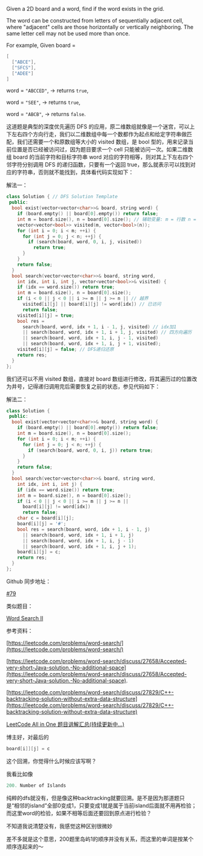 Given a 2D board and a word, find if the word exists in the grid.

The word can be constructed from letters of sequentially adjacent cell, where "adjacent" cells are those horizontally or vertically neighboring. The same letter cell may not be used more than once.

For example, Given board =

```cpp
[
  ["ABCE"],
  ["SFCS"],
  ["ADEE"]
]
```

word = `"ABCCED"`, -> returns `true`,

word = `"SEE"`, -> returns `true`,

word = `"ABCB"`, -> returns `false`.

这道题是典型的深度优先遍历 DFS 的应用，原二维数组就像是一个迷宫，可以上下左右四个方向行走，我们以二维数组中每一个数都作为起点和给定字符串做匹配，我们还需要一个和原数组等大小的 visited 数组，是 bool 型的，用来记录当前位置是否已经被访问过，因为题目要求一个 cell 只能被访问一次。如果二维数组 board 的当前字符和目标字符串 word 对应的字符相等，则对其上下左右四个邻字符分别调用 DFS 的递归函数，只要有一个返回 true，那么就表示可以找到对应的字符串，否则就不能找到，具体看代码实现如下：

解法一：

```cpp
class Solution { // DFS Solution Template
 public:
  bool exist(vector<vector<char>>& board, string word) {
    if (board.empty() || board[0].empty()) return false;
    int m = board.size(), n = board[0].size(); // 辅助变量: m = 行数 n = 列数
    vector<vector<bool>> visited(m, vector<bool>(n));
    for (int i = 0; i < m; ++i) {
      for (int j = 0; j < n; ++j) {
        if (search(board, word, 0, i, j, visited))
          return true;
      }
    }
    return false;
  }
  bool search(vector<vector<char>>& board, string word,
    int idx, int i, int j, vector<vector<bool>>& visited) {
    if (idx == word.size()) return true;
    int m = board.size(), n = board[0].size();
    if (i < 0 || j < 0 || i >= m || j >= n || // 越界
      visited[i][j] || board[i][j] != word[idx]) // 已访问
      return false;
    visited[i][j] = true;
    bool res =
      search(board, word, idx + 1, i - 1, j, visited) // idx加1
      || search(board, word, idx + 1, i + 1, j, visited) // 四方向遍历
      || search(board, word, idx + 1, i, j - 1, visited)
      || search(board, word, idx + 1, i, j + 1, visited);
    visited[i][j] = false; // DFS递归还原
    return res;
  }
};
```

我们还可以不用 visited 数组，直接对 board 数组进行修改，将其遍历过的位置改为井号，记得递归调用完后需要恢复之前的状态，参见代码如下：

解法二：

```cpp
class Solution {
 public:
  bool exist(vector<vector<char>>& board, string word) {
    if (board.empty() || board[0].empty()) return false;
    int m = board.size(), n = board[0].size();
    for (int i = 0; i < m; ++i) {
      for (int j = 0; j < n; ++j) {
        if (search(board, word, 0, i, j)) return true;
      }
    }
    return false;
  }
  bool search(vector<vector<char>>& board, string word,
    int idx, int i, int j) {
    if (idx == word.size()) return true;
    int m = board.size(), n = board[0].size();
    if (i < 0 || j < 0 || i >= m || j >= n ||
      board[i][j] != word[idx])
      return false;    
    char c = board[i][j];
    board[i][j] = '#';
    bool res = search(board, word, idx + 1, i - 1, j) 
      || search(board, word, idx + 1, i + 1, j)
      || search(board, word, idx + 1, i, j - 1)
      || search(board, word, idx + 1, i, j + 1);
    board[i][j] = c;
    return res;
  }
};
```

Github 同步地址：

[#79](https://github.com/grandyang/leetcode/issues/79)

类似题目：

[Word Search II](http://www.cnblogs.com/grandyang/p/4516013.html)

参考资料：

[https://leetcode.com/problems/word-search/](https://leetcode.com/problems/word-search/)

[https://leetcode.com/problems/word-search/discuss/27658/Accepted-very-short-Java-solution.-No-additional-space](https://leetcode.com/problems/word-search/discuss/27658/Accepted-very-short-Java-solution.-No-additional-space).

[https://leetcode.com/problems/word-search/discuss/27829/C++-backtracking-solution-without-extra-data-structure](https://leetcode.com/problems/word-search/discuss/27829/C++-backtracking-solution-without-extra-data-structure)

[LeetCode All in One 题目讲解汇总(持续更新中...)](http://www.cnblogs.com/grandyang/p/4606334.html)

博主好，对最后的

```cpp
board[i]][j] = c
```

这个回溯，你觉得什么时候应该写啊？

我看比如像

```cpp
200. Number of Islands
```

纯粹的dfs就没有，但是像这种backtracking就要回溯。是不是因为那道题只是“相邻的island”全部0变成1，只要变成1就是属于当前island后面就不用再检验；而这里word的检验，如果不相等后面还要回到原点进行检验？

不知道我说清楚没有，我感觉这种区别很微妙

差不多就是这个意思，200题里岛屿1的顺序并没有关系，而这里的单词是按某个顺序连起来的～